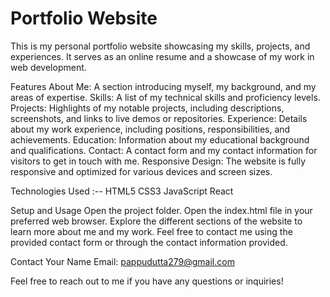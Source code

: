 <h1>Portfolio Website</h1>
This is my personal portfolio website showcasing my skills, projects, and experiences. It serves as an online resume and a showcase of my work in web development.

Features
About Me: A section introducing myself, my background, and my areas of expertise.
Skills: A list of my technical skills and proficiency levels.
Projects: Highlights of my notable projects, including descriptions, screenshots, and links to live demos or repositories.
Experience: Details about my work experience, including positions, responsibilities, and achievements.
Education: Information about my educational background and qualifications.
Contact: A contact form and my contact information for visitors to get in touch with me.
Responsive Design: The website is fully responsive and optimized for various devices and screen sizes.

Technologies Used :--
HTML5
CSS3
JavaScript
React

Setup and Usage
Open the project folder.
Open the index.html file in your preferred web browser.
Explore the different sections of the website to learn more about me and my work.
Feel free to contact me using the provided contact form or through the contact information provided.

Contact
Your Name
Email: pappudutta279@gmail.com
<!-- Website: 
LinkedIn: 
Twitter:  -->
Feel free to reach out to me if you have any questions or inquiries!
